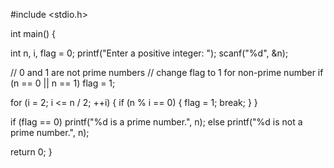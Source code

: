 #include <stdio.h>

int main() {

  int n, i, flag = 0;
  printf("Enter a positive integer: ");
  scanf("%d", &n);

  // 0 and 1 are not prime numbers
  // change flag to 1 for non-prime number
  if (n == 0 || n == 1)
    flag = 1;

  for (i = 2; i <= n / 2; ++i) {
    if (n % i == 0) {
      flag = 1;
      break;
    }
  }


  if (flag == 0)
    printf("%d is a prime number.", n);
  else
    printf("%d is not a prime number.", n);

  return 0;
}
